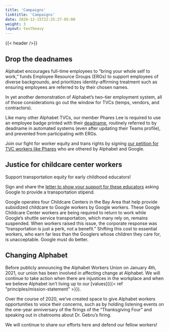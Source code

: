 ```yaml
---
title: 'Campaigns'
linktitle: 'Campaigns'
date: 2020-12-15T22:25:27-05:00
weight: 3
layout: textheavy
---
```


{{< header />}}

## Drop the deadnames

Alphabet encourages full-time employees to “bring your whole self to work,” funds Employee Resource Groups (ERGs) to support employees of diverse backgrounds, and prioritizes identity-affirming treatment such as ensuring employees are referred to by their chosen names.

In yet another demonstration of Alphabet’s two-tier employment system, all of those considerations go out the window for TVCs (temps, vendors, and contractors).

Like many other Alphabet TVCs, our member Phares Lee is required to use an employee badge printed with their [deadname](https://en.wikipedia.org/wiki/Deadnaming), routinely referred to by deadname in automated systems (even after updating their Teams profile), and prevented from participating with ERGs.

Join our fight for worker equity and trans rights by signing [our petition for TVC workers like Phares](https://dropthedeadnames.org/) who are othered by Alphabet and Google.

## Justice for childcare center workers

Support transportation equity for early childhood educators!

Sign and share the [letter to show your support for these educators](https://justiceforgcc.org/) asking Google to provide a transportation stipend.

Google operates four Childcare Centers in the Bay Area that help provide subsidized childcare to Google workers by Google workers. These Google Childcare Center workers are being required to return to work while Google’s shuttle service transportation, which many rely on, remains suspended. When workers raised this issue, the corporate response was “transportation is just a perk, not a benefit.” Shifting this cost to essential workers, who earn far less than the Googlers whose children they care for, is unacceptable. Google must do better.

## Changing Alphabet

Before publicly announcing the Alphabet Workers Union on January 4th, 2021, our union has been involved in affecting change at Alphabet. We will continue to take action when there are injustices in the workplace and when we believe Alphabet isn’t living up to our [values]({{< ref "principles/mission-statement" >}}).

Over the course of 2020, we’ve created space to give Alphabet workers opportunities to voice their concerns, such as by holding listening events on the one-year anniversary of the firings of the “Thanksgiving Four” and speaking out in chatrooms about Dr. Gebru’s firing.

We will continue to share our efforts here and defend our fellow workers!
